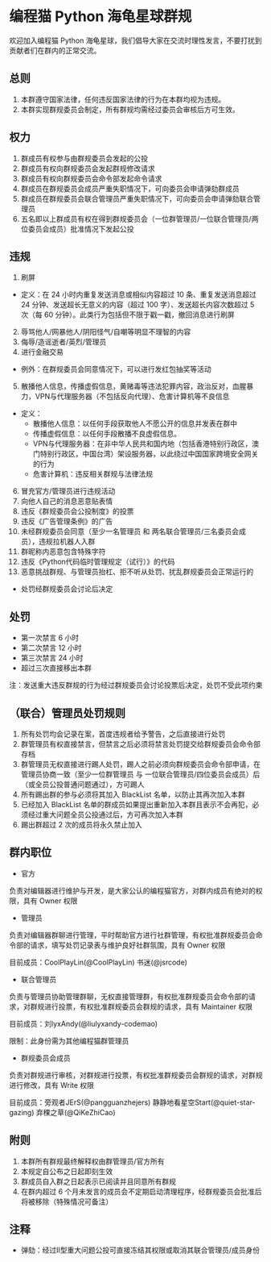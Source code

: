 # 编程猫 Python 海龟星球群规

欢迎加入编程猫 Python 海龟星球，我们倡导大家在交流时理性发言，不要打扰到贡献者们在群内的正常交流。

## 总则

1. 本群遵守国家法律，任何违反国家法律的行为在本群均视为违规。
2. 本群实现群规委员会制定，所有群规均需经过委员会审核后方可生效。

## 权力

1. 群成员有权参与由群规委员会发起的公投
2. 群成员有权向群规委员会发起群规修改请求
3. 群成员有权向群规委员会命令部发起命令请求
4. 群成员在群规委员会成员严重失职情况下，可向委员会申请弹劾群成员
5. 群成员在群规委员会联合管理员严重失职情况下，可向委员会申请弹劾联合管理员
6. 五名即以上群成员有权在得到群规委员会（一位群管理员/一位联合管理员/两位委员会成员）批准情况下发起公投

## 违规

1. 刷屏
- 定义：在 24 小时内重复发送消息或相似内容超过 10 条、重复发送消息超过 24 分钟、发送超长无意义的内容（超过 100 字）、发送超长内容次数超过 5 次（每 60 分钟）。此类行为包括但不限于戳一戳，撤回消息进行刷屏
2. 辱骂他人/网暴他人/阴阳怪气/自嘲等明显不理智的内容
3. 侮辱/造谣逝者/英烈/管理员
4. 进行金融交易
- 例外：在群规委员会同意情况下，可以进行发红包抽奖等活动
5. 散播他人信息，传播虚假信息，黄赌毒等违法犯罪内容，政治反对，血腥暴力，VPN与代理服务器（不包括反向代理）、危害计算机等不良信息
- 定义：
   - 散播他人信息：以任何手段获取他人不愿公开的信息并发表在群中
   - 传播虚假信息：以任何手段散播不良虚假信息。
   - VPN与代理服务器：在非中华人民共和国内地（包括香港特别行政区，澳门特别行政区，中国台湾）架设服务器，以此绕过中国国家跨境安全网关的行为
   - 危害计算机：违反相关群规与法律法规
6. 冒充官方/管理员进行违规活动
7. 向他人自己的消息恶意贴表情
8. 违反《群规委员会公投制度》的投票
9. 违反《广告管理条例》的广告
10. 未经群规委员会同意（至少一名管理员 和 两名联合管理员/三名委员会成员），违规拉机器人入群
11. 群昵称内恶意包含特殊字符
12. 违反《Python代码临时管理规定（试行）》的代码
13. 恶意挑战群规、与管理员抬杠、拒不听从处罚、扰乱群规委员会正常运行的
- 处罚经群规委员会讨论后决定

## 处罚

- 第一次禁言 6 小时
- 第二次禁言 12 小时
- 第三次禁言 24 小时
- 超过三次直接移出本群

注：发送重大违反群规的行为经过群规委员会讨论投票后决定，处罚不受此项约束

## （联合）管理员处罚规则

1. 所有处罚均会记录在案，首度违规者给予警告，之后直接进行处罚
2. 群管理员有权直接禁言，但禁言之后必须将禁言处罚提交给群规委员会命令部存档
3. 群管理员无权直接进行踢人处罚，踢人之前必须向群规委员会命令部申请，在管理员协商一致（至少一位群管理员 与 一位联合管理员/四位委员会成员）后（或全员公投普通问题通过），方可踢人
4. 所有踢出群的参与必须将其加入 BlackList 名单，以防止其再次加入本群
5. 已经加入 BlackList 名单的群成员如果提出重新加入本群且表示不会再犯，必须经过重大问题全员公投通过后，方可再次加入本群
6. 踢出群超过 2 次的成员将永久禁止加入

## 群内职位

- 官方

负责对编辑器进行维护与开发，是大家公认的编程猫官方，对群内成员有绝对的权限，具有 Owner 权限

- 管理员

负责对编辑器群聊进行管理，平时帮助官方进行社群管理，有权批准群规委员会命令部的请求，填写处罚记录表与维护良好社群氛围，具有 Owner 权限

目前成员：CoolPlayLin(@CoolPlayLin) 书迷(@jsrcode)

- 联合管理员

负责与管理员协助管理群聊，无权直接管理群，有权批准群规委员会命令部的请求，对群规进行投票，有权批准群规委员会群规的请求，具有 Maintainer 权限

目前成员：刘lyxAndy(@liulyxandy-codemao)

限制：此身份需为其他编程猫群管理员

- 群规委员会成员

负责对群规进行审核，对群规进行投票，有权批准群规委员会群规的请求，对群规进行修改，具有 Write 权限

目前成员：旁观者JErS(@pangguanzhejers) 静静地看星空Start(@quiet-star-gazing) 弃稞之草(@QiKeZhiCao)

## 附则

1. 本群所有群规最终解释权由群管理员/官方所有
2. 本规定自公布之日起即刻生效
3. 群成员自入群之日起表示已阅读并且同意所有群规
4. 在群内超过 6 个月未发言的成员会不定期启动清理程序，经群规委员会批准后将被移除（特殊情况可备注）

## 注释

- 弹劾：经过Ⅱ型重大问题公投可直接冻结其权限或取消其联合管理员/成员身份